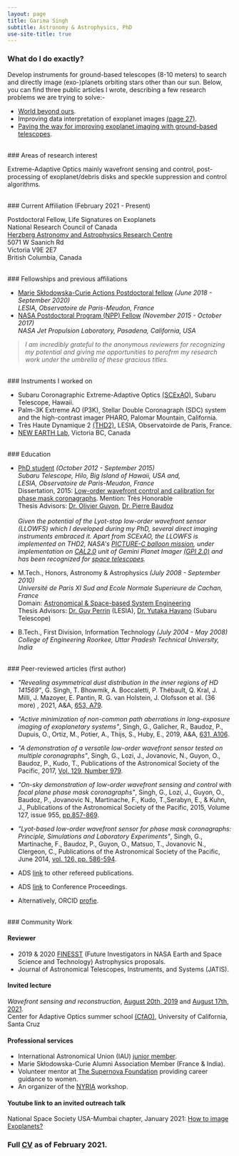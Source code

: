 ```yaml
---
layout: page
title: Garima Singh
subtitle: Astronomy & Astrophysics, PhD
use-site-title: true
---
```


### What do I do exactly?

Develop instruments for ground-based telescopes (8-10 meters) to search and directly image (exo-)planets orbiting stars other than our sun. Below, you can find three public articles I wrote, describing a few research problems we are trying to solve:-  <br />
- [World beyond ours](https://www.esperluette-research-outreach.com/single-post/2019/07/08/Worlds-beyond-ours).
- Improving data interpretation of exoplanet images [(page 27)](Page27_MCAA_Newsletter_December_2019_v5.pdf).
- [Paving the way for improving exoplanet imaging with ground-based telescopes](PRJ5-EXOPLANETS-Prfd_v4.pdf).

<br />
### Areas of research interest

Extreme-Adaptive Optics mainly wavefront sensing and control, post-processing of exoplanet/debris disks and speckle suppression and control algorithms.

<br />
### Current Affiliation (February 2021 - Present)

Postdoctoral Fellow, Life Signatures on Exoplanets <br />
National Research Council of Canada <br />
[Herzberg Astronomy and Astrophysics Research Centre](https://astroherzberg.org/) <br />
5071 W Saanich Rd <br />
Victoria V9E 2E7 <br />
British Columbia, Canada

<br />
### Fellowships and previous affiliations

- [Marie Skłodowska-Curie Actions Postdoctoral fellow](https://thd-bench.lesia.obspm.fr/team-10/)  _(June 2018 - September 2020)_ <br /> 
_LESIA, Observatoire de Paris-Meudon, France_
- [NASA Postdoctoral Program (NPP) Fellow](https://npp.usra.edu/fellows/former-fellows/?year=2017) _(November 2015 - October 2017)_ <br /> 
_NASA Jet Propulsion Laboratory, Pasadena, California, USA_ 

>_I am incredibly grateful to the anonymous reviewers for recognizing my potential and giving me opportunities to perofrm my research work under the umbrella of these gracious titles._

<br />
### Instruments I worked on

- Subaru Coronagraphic Extreme-Adaptive Optics [(SCExAO)](https://www.naoj.org/Projects/SCEXAO/scexaoWEB/000home.web/indexm.html), Subaru Telescope, Hawaii.
- Palm-3K Extreme AO (P3K), Stellar Double Coronagraph (SDC) system and the high-contrast imager PHARO, Palomar Mountain, California.
- Très Haute Dynamique 2 [(THD2)](https://thd-bench.lesia.obspm.fr/team-10/), LESIA, Observatoirde de Paris, France.
- [NEW EARTH Lab](https://www.spiedigitallibrary.org/conference-proceedings-of-spie/11448/114486Y/Optical-design-and-preliminary-results-of-NEW-EARTH-first-Canadian/10.1117/12.2561803.full?SSO=1), Victoria BC, Canada

<br />
### Education

- [PhD student](https://www.naoj.org/Projects/SCEXAO/scexaoWEB/060team.web/010team.web/indexm.html) _(October 2012 - September 2015)_ <br />
_Subaru Telescope, Hilo, Big Island of Hawaii, USA and, <br />
LESIA, Observatoire de Paris-Meudon, France_ <br />
Dissertation, 2015: [Low-order wavefront control and calibration for phase mask coronagraphs](https://hal.archives-ouvertes.fr/tel-01221421). Mention: Très Honorable <br />
Thesis Advisors: [Dr. Olivier Guyon](https://subarutelescope.org/staff/guyon/), [Dr. Pierre Baudoz](https://www.linkedin.com/in/baudoz-pierre-b0b00a27/?originalSubdomain=fr) <br /> <br />
_Given the potential of the Lyot-stop low-order wavefront sensor (LLOWFS) which I developed during my PhD, several direct imaging instruments embraced it. Apart from SCExAO, the LLOWFS is implemented on THD2, NASA's [PICTURE-C balloon mission](https://www.spiedigitallibrary.org/conference-proceedings-of-spie/9605/960519/The-low-order-wavefront-sensor-for-the-PICTURE-C-mission/10.1117/12.2188238.full?SSO=1), under implementation on [CAL2.0](https://ui.adsabs.harvard.edu/abs/2020SPIE11448E..73M/abstract) unit of Gemini Planet Imager [(GPI 2.0)](https://www.spiedigitallibrary.org/conference-proceedings-of-spie/11447/114471S/GPI-20-upgrading-the-Gemini-Planet-Imager/10.1117/12.2562578.full) and has been recognized for [space telescopes](https://baas.aas.org/pub/2020n7i215/release/1)._

- M.Tech., Honors, Astronomy & Astrophysics _(July 2008 - September 2010)_ <br />
_Université de Paris XI Sud and Ecole Normale Superieure de Cachan, France_ <br />
Domain: [Astronomical & Space-based System Engineering](http://ufe.obspm.fr/Master/Master-2-Outils-et-Systemes-de-l-Astronomie-et-de-l-Espace/Master-degree/) <br />
Thesis Advisors: [Dr. Guy Perrin](https://www.insu.cnrs.fr/fr/personne/guy-perrin) (LESIA), [Dr. Yutaka Hayano](https://www.researchgate.net/profile/Yutaka_Hayano) (Subaru Telescope)

- B.Tech., First Division, Information Technology _(July 2004 - May 2008)_ <br />
_College of Engineering Roorkee, Uttar Pradesh Technical University, India_

<br />
### Peer-reviewed articles (first author)

- _"Revealing asymmetrical dust distribution in the inner regions of HD 141569"_,
G. Singh, T. Bhowmik, A. Boccaletti, P. Thébault, Q. Kral, J. Milli, J. Mazoyer, E. Pantin, R. G. van Holstein, J. Olofsson et al. (36 more) , 2021, A&A, [653, A79](https://www.aanda.org/component/article?access=doi&doi=10.1051/0004-6361/202140319).  <br /> 

- _"Active minimization of non-common path aberrations in long-exposure imaging of exoplanetary systems"_,
Singh, G., Galicher, R., Baudoz, P., Dupuis, O., Ortiz, M., Potier, A., Thijs, S., Huby, E., 2019, A&A, [631, A106](https://www.aanda.org/articles/aa/abs/2019/11/aa36206-19/aa36206-19.html).  <br />

- _"A demonstration of a versatile low-order wavefront sensor tested on multiple coronagraphs"_,
Singh, G., Lozi, J., Jovanovic, N., Guyon, O., Baudoz, P., Kudo, T., Publications of the Astronomical Society
of the Pacific, 2017, [Vol. 129, Number 979](https://iopscience.iop.org/article/10.1088/1538-3873/aa76c1/meta).  <br />

- _"On-sky demonstration of low-order wavefront sensing and control with focal plane phase mask coronagraphs"_,
Singh, G., Lozi, J., Guyon, O., Baudoz, P., Jovanovic N., Martinache, F., Kudo, T.,Serabyn, E., & Kuhn, J., Publications of the Astronomical Society of the Pacific, 2015, Volume 127, issue 955, [pp.857-869](https://iopscience.iop.org/article/10.1086/682726?fromSearchPage=true).  <br />

- _"Lyot-based low-order wavefront sensor for phase mask coronagraphs: Principle, Simulations and Laboratory Experiments"_,
Singh, G., Martinache, F., Baudoz, P., Guyon, O., Matsuo, T., Jovanovic N., Clergeon, C., Publications of the Astronomical Society of the Pacific, June 2014, [vol. 126, pp. 586-594](https://iopscience.iop.org/article/10.1086/677048).  <br />

- ADS [link](https://ui.adsabs.harvard.edu/public-libraries/mIDtSBIcSxmzHIz-SxrjkA) to other refereed publications.
- ADS [link](https://ui.adsabs.harvard.edu/public-libraries/V36n3qzlTKm3JWwlH3B8yw) to Conference Proceedings.
- Alternatively, ORCID [profie](https://orcid.org/0000-0001-8224-9106).

<br />
### Community Work

#### Reviewer

- 2019 & 2020 [FINESST](https://nspires.nasaprs.com/external/solicitations/summary.do?solId=%7B913A7DEE-2747-6539-130C-0AB1E2322F42%7D&path=future&method=init) (Future Investigators in NASA Earth and Space Science and Technology) Astrophysics proposals.
- Journal of Astronomical Telescopes, Instruments, and Systems (JATIS).

#### Invited lecture

_Wavefront sensing and reconstruction_, [August 20th, 2019](/CfAO_final_talk_GS.pdf) and [August 17th, 2021](/CfAO_talk_2021_final_17August2021.pdf). <br />
Center for Adaptive Optics summer school [(CfAO)](https://cfao.ucolick.org/aosummer/2021/schedule.html), University of California, Santa Cruz
<br />
#### Professional services
- International Astronomical Union (IAU) [junior member](https://www.iau.org/administration/membership/individual/19074/).
- Marie Skłodowska-Curie Alumni Association Member (France & India).
- Volunteer mentor at [The Supernova Foundation](https://www.supernovafoundation.org/mentorbios) providing career guidance to women.
- An organizer of the [NYRIA](https://nyriastronomy.github.io/) workshop. 

#### Youtube link to an invited outreach talk

National Space Society USA-Mumbai chapter, January 2021: [How to image Exoplanets?](https://www.youtube.com/watch?v=dtFX8FQqrPY&feature=youtu.be)
<br />
### Full [CV](/CV_GS_Jan2021.pdf) as of February 2021.
